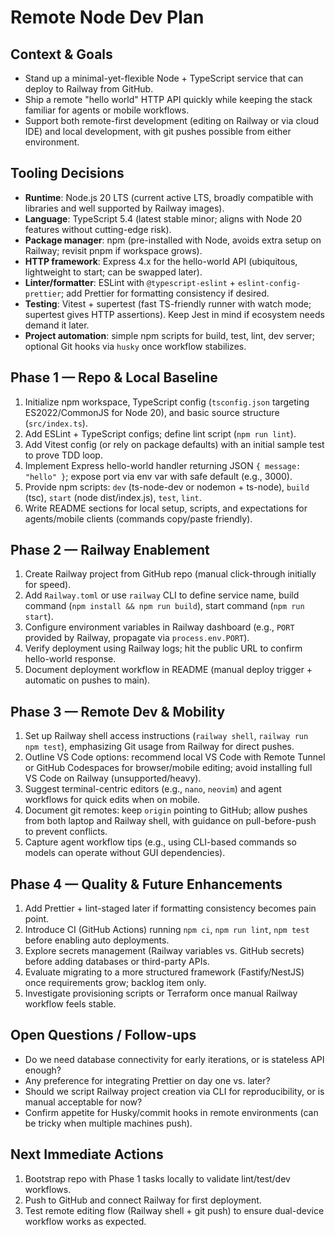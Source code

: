 # Remote Node Dev Plan

## Context & Goals
- Stand up a minimal-yet-flexible Node + TypeScript service that can deploy to Railway from GitHub.
- Ship a remote "hello world" HTTP API quickly while keeping the stack familiar for agents or mobile workflows.
- Support both remote-first development (editing on Railway or via cloud IDE) and local development, with git pushes possible from either environment.

## Tooling Decisions
- **Runtime**: Node.js 20 LTS (current active LTS, broadly compatible with libraries and well supported by Railway images).
- **Language**: TypeScript 5.4 (latest stable minor; aligns with Node 20 features without cutting-edge risk).
- **Package manager**: npm (pre-installed with Node, avoids extra setup on Railway; revisit pnpm if workspace grows).
- **HTTP framework**: Express 4.x for the hello-world API (ubiquitous, lightweight to start; can be swapped later).
- **Linter/formatter**: ESLint with `@typescript-eslint` + `eslint-config-prettier`; add Prettier for formatting consistency if desired.
- **Testing**: Vitest + supertest (fast TS-friendly runner with watch mode; supertest gives HTTP assertions). Keep Jest in mind if ecosystem needs demand it later.
- **Project automation**: simple npm scripts for build, test, lint, dev server; optional Git hooks via `husky` once workflow stabilizes.

## Phase 1 — Repo & Local Baseline
1. Initialize npm workspace, TypeScript config (`tsconfig.json` targeting ES2022/CommonJS for Node 20), and basic source structure (`src/index.ts`).
2. Add ESLint + TypeScript configs; define lint script (`npm run lint`).
3. Add Vitest config (or rely on package defaults) with an initial sample test to prove TDD loop.
4. Implement Express hello-world handler returning JSON `{ message: "hello" }`; expose port via env var with safe default (e.g., 3000).
5. Provide npm scripts: `dev` (ts-node-dev or nodemon + ts-node), `build` (tsc), `start` (node dist/index.js), `test`, `lint`.
6. Write README sections for local setup, scripts, and expectations for agents/mobile clients (commands copy/paste friendly).

## Phase 2 — Railway Enablement
1. Create Railway project from GitHub repo (manual click-through initially for speed).
2. Add `Railway.toml` or use `railway` CLI to define service name, build command (`npm install && npm run build`), start command (`npm run start`).
3. Configure environment variables in Railway dashboard (e.g., `PORT` provided by Railway, propagate via `process.env.PORT`).
4. Verify deployment using Railway logs; hit the public URL to confirm hello-world response.
5. Document deployment workflow in README (manual deploy trigger + automatic on pushes to main).

## Phase 3 — Remote Dev & Mobility
1. Set up Railway shell access instructions (`railway shell`, `railway run npm test`), emphasizing Git usage from Railway for direct pushes.
2. Outline VS Code options: recommend local VS Code with Remote Tunnel or GitHub Codespaces for browser/mobile editing; avoid installing full VS Code on Railway (unsupported/heavy).
3. Suggest terminal-centric editors (e.g., `nano`, `neovim`) and agent workflows for quick edits when on mobile.
4. Document git remotes: keep `origin` pointing to GitHub; allow pushes from both laptop and Railway shell, with guidance on pull-before-push to prevent conflicts.
5. Capture agent workflow tips (e.g., using CLI-based commands so models can operate without GUI dependencies).

## Phase 4 — Quality & Future Enhancements
1. Add Prettier + lint-staged later if formatting consistency becomes pain point.
2. Introduce CI (GitHub Actions) running `npm ci`, `npm run lint`, `npm test` before enabling auto deployments.
3. Explore secrets management (Railway variables vs. GitHub secrets) before adding databases or third-party APIs.
4. Evaluate migrating to a more structured framework (Fastify/NestJS) once requirements grow; backlog item only.
5. Investigate provisioning scripts or Terraform once manual Railway workflow feels stable.

## Open Questions / Follow-ups
- Do we need database connectivity for early iterations, or is stateless API enough?
- Any preference for integrating Prettier on day one vs. later?
- Should we script Railway project creation via CLI for reproducibility, or is manual acceptable for now?
- Confirm appetite for Husky/commit hooks in remote environments (can be tricky when multiple machines push).

## Next Immediate Actions
1. Bootstrap repo with Phase 1 tasks locally to validate lint/test/dev workflows.
2. Push to GitHub and connect Railway for first deployment.
3. Test remote editing flow (Railway shell + git push) to ensure dual-device workflow works as expected.
